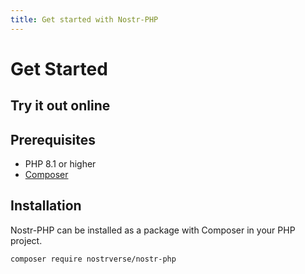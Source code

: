```yaml
---
title: Get started with Nostr-PHP
---
```


# Get Started

## Try it out online

## Prerequisites
* PHP 8.1 or higher
* [Composer](https://getcomposer.org/)

## Installation

Nostr-PHP can be installed as a package with Composer in your PHP project.

```bash
composer require nostrverse/nostr-php
```